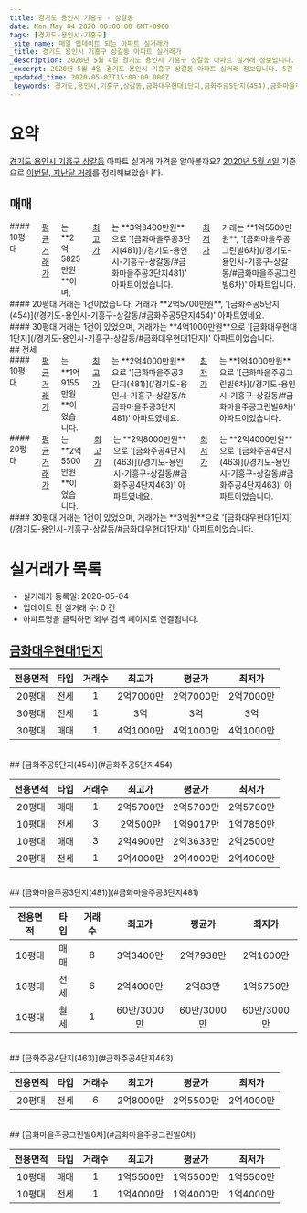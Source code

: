 ```yaml
---
title: 경기도 용인시 기흥구 - 상갈동
date: Mon May 04 2020 00:00:00 GMT+0900
tags: [경기도-용인시-기흥구]
_site_name: 매일 업데이트 되는 아파트 실거래가
_title: 경기도 용인시 기흥구 상갈동 아파트 실거래가
_description: 2020년 5월 4일 경기도 용인시 기흥구 상갈동 아파트 실거래 정보입니다. 5건 아파트 정보가 있습니다.
_excerpt: 2020년 5월 4일 경기도 용인시 기흥구 상갈동 아파트 실거래 정보입니다. 5건 아파트 정보가 있습니다.
_updated_time: 2020-05-03T15:00:00.000Z
_keywords: 경기도,용인시,기흥구,상갈동,금화대우현대1단지,금화주공5단지(454),금화마을주공3단지(481),금화주공4단지(463),금화마을주공그린빌6차
---
```





# 요약
<ins>경기도 용인시 기흥구 상갈동</ins> 아파트 실거래 가격을 알아볼까요? <ins>2020년 5월 4일</ins> 기준으로 <ins>이번달, 지난달 거래</ins>를 정리해보았습니다.

## 매매
<div class="container">
<div class="six columns" markdown="1">
#### 10평대
<ins>평균 거래가</ins>는 **2억5825만원**이며, <ins>최고가</ins>는 **3억3400만원**으로 '[금화마을주공3단지(481)](/경기도-용인시-기흥구-상갈동/#금화마을주공3단지481)' 아파트이었습니다. <ins>최저가</ins> 거래는 **1억5500만원**, '[금화마을주공그린빌6차](/경기도-용인시-기흥구-상갈동/#금화마을주공그린빌6차)' 아파트입니다.
</div>
<div class="six columns" markdown="1">
#### 20평대
거래는 1건이었습니다. 거래가 **2억5700만원**, '[금화주공5단지(454)](/경기도-용인시-기흥구-상갈동/#금화주공5단지454)' 아파트였네요.
</div>
</div>
<div class="container">
<div class="twelve columns" markdown="1">
#### 30평대
거래는 1건이 있었으며, 거래가는 **4억1000만원**으로 '[금화대우현대1단지](/경기도-용인시-기흥구-상갈동/#금화대우현대1단지)' 아파트이었습니다.
</div>
</div>
## 전세
<div class="container">
<div class="six columns" markdown="1">
#### 10평대
<ins>평균 거래가</ins>는 **1억9155만원**이었습니다. <ins>최고가</ins>는 **2억4000만원**으로 '[금화마을주공3단지(481)](/경기도-용인시-기흥구-상갈동/#금화마을주공3단지481)' 아파트였네요. <ins>최저가</ins>는 **1억4000만원**으로 '[금화마을주공그린빌6차](/경기도-용인시-기흥구-상갈동/#금화마을주공그린빌6차)' 아파트이었습니다.
</div>
<div class="six columns" markdown="1">
#### 20평대
<ins>평균 거래가</ins>는 **2억5500만원**이었습니다. <ins>최고가</ins>는 **2억8000만원**으로 '[금화주공4단지(463)](/경기도-용인시-기흥구-상갈동/#금화주공4단지463)' 아파트였네요. <ins>최저가</ins>는 **2억4000만원**으로 '[금화주공4단지(463)](/경기도-용인시-기흥구-상갈동/#금화주공4단지463)' 아파트이었습니다.
</div>
</div>
<div class="container">
<div class="twelve columns" markdown="1">
#### 30평대
거래는 1건이 있었으며, 거래가는 **3억원**으로 '[금화대우현대1단지](/경기도-용인시-기흥구-상갈동/#금화대우현대1단지)' 아파트이었습니다.
</div>
</div>



# 실거래가 목록
- 실거래가 등록일: 2020-05-04
- 업데이트 된 실거래 수: 0 건
- 아파트명을 클릭하면 외부 검색 페이지로 연결됩니다.

## [금화대우현대1단지](#금화대우현대1단지)

|전용면적|타입|거래수|최고가|평균가|최저가|
|:---:|:---:|:---:|:---:|:---:|:---:|
|20평대|<span class="deal-type-2">전세</span>|1|2억7000만|2억7000만|2억7000만|
|30평대|<span class="deal-type-2">전세</span>|1|3억|3억|3억|
|30평대|<span class="deal-type-1">매매</span>|1|4억1000만|4억1000만|4억1000만|

<br/>
## [금화주공5단지(454)](#금화주공5단지454)

|전용면적|타입|거래수|최고가|평균가|최저가|
|:---:|:---:|:---:|:---:|:---:|:---:|
|20평대|<span class="deal-type-1">매매</span>|1|2억5700만|2억5700만|2억5700만|
|10평대|<span class="deal-type-2">전세</span>|3|2억500만|1억9017만|1억7850만|
|10평대|<span class="deal-type-1">매매</span>|3|2억4900만|2억3633만|2억2500만|
|20평대|<span class="deal-type-2">전세</span>|1|2억4000만|2억4000만|2억4000만|

<br/>
## [금화마을주공3단지(481)](#금화마을주공3단지481)

|전용면적|타입|거래수|최고가|평균가|최저가|
|:---:|:---:|:---:|:---:|:---:|:---:|
|10평대|<span class="deal-type-1">매매</span>|8|3억3400만|2억7938만|2억1600만|
|10평대|<span class="deal-type-2">전세</span>|6|2억4000만|2억83만|1억5750만|
|10평대|<span class="deal-type-3">월세</span>|1|60만/3000만|60만/3000만|60만/3000만|

<br/>
## [금화주공4단지(463)](#금화주공4단지463)

|전용면적|타입|거래수|최고가|평균가|최저가|
|:---:|:---:|:---:|:---:|:---:|:---:|
|20평대|<span class="deal-type-2">전세</span>|6|2억8000만|2억5500만|2억4000만|

<br/>
## [금화마을주공그린빌6차](#금화마을주공그린빌6차)

|전용면적|타입|거래수|최고가|평균가|최저가|
|:---:|:---:|:---:|:---:|:---:|:---:|
|10평대|<span class="deal-type-1">매매</span>|1|1억5500만|1억5500만|1억5500만|
|10평대|<span class="deal-type-2">전세</span>|1|1억4000만|1억4000만|1억4000만|

<br/>



